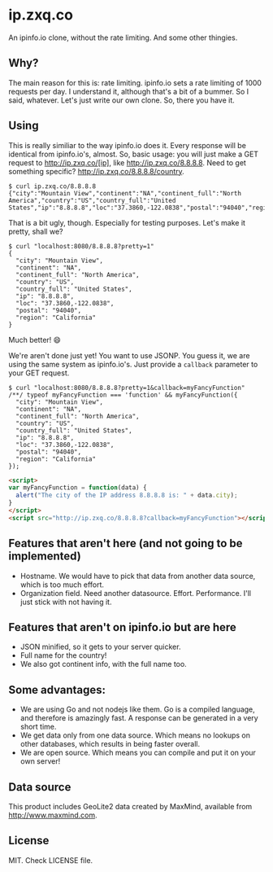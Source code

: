 # ip.zxq.co

An ipinfo.io clone, without the rate limiting. And some other thingies.

## Why?

The main reason for this is: rate limiting. ipinfo.io sets a rate limiting of 1000 requests per day. I understand it, although that's a bit of a bummer. So I said, whatever. Let's just write our own clone. So, there you have it.

## Using

This is really similiar to the way ipinfo.io does it. Every response will be identical from ipinfo.io's, almost. So, basic usage: you will just make a GET request to <http://ip.zxq.co/[ip]>, like http://ip.zxq.co/8.8.8.8. Need to get something specific? http://ip.zxq.co/8.8.8.8/country.

```
$ curl ip.zxq.co/8.8.8.8
{"city":"Mountain View","continent":"NA","continent_full":"North America","country":"US","country_full":"United States","ip":"8.8.8.8","loc":"37.3860,-122.0838","postal":"94040","region":"California"}
```

That is a bit ugly, though. Especially for testing purposes. Let's make it pretty, shall we?

```
$ curl "localhost:8080/8.8.8.8?pretty=1"
{
  "city": "Mountain View",
  "continent": "NA",
  "continent_full": "North America",
  "country": "US",
  "country_full": "United States",
  "ip": "8.8.8.8",
  "loc": "37.3860,-122.0838",
  "postal": "94040",
  "region": "California"
}
```

Much better! :smile:

We're aren't done just yet! You want to use JSONP. You guess it, we are using the same system as ipinfo.io's. Just provide a `callback` parameter to your GET request.

```
$ curl "localhost:8080/8.8.8.8?pretty=1&callback=myFancyFunction"
/**/ typeof myFancyFunction === 'function' && myFancyFunction({
  "city": "Mountain View",
  "continent": "NA",
  "continent_full": "North America",
  "country": "US",
  "country_full": "United States",
  "ip": "8.8.8.8",
  "loc": "37.3860,-122.0838",
  "postal": "94040",
  "region": "California"
});
```

```html
<script>
var myFancyFunction = function(data) {
  alert("The city of the IP address 8.8.8.8 is: " + data.city);
}
</script>
<script src="http://ip.zxq.co/8.8.8.8?callback=myFancyFunction"></script>
```

## Features that aren't here (and not going to be implemented)

* Hostname. We would have to pick that data from another data source, which is too much effort.
* Organization field. Need another datasource. Effort. Performance. I'll just stick with not having it.

## Features that aren't on ipinfo.io but are here

* JSON minified, so it gets to your server quicker.
* Full name for the country!
* We also got continent info, with the full name too.

## Some advantages:

* We are using Go and not nodejs like them. Go is a compiled language, and therefore is amazingly fast. A response can be generated in a very short time.
* We get data only from one data source. Which means no lookups on other databases, which results in being faster overall.
* We are open source. Which means you can compile and put it on your own server!

## Data source

This product includes GeoLite2 data created by MaxMind, available from http://www.maxmind.com.

## License

MIT. Check LICENSE file.
